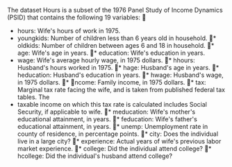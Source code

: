 The dataset Hours is a subset of the 1976 Panel Study of Income Dynamics (PSID) that contains the following 19 variables:
 
* hours: Wife's hours of work in 1975.
* youngkids: Number of children less than 6 years old in household.
* oldkids: Number of children between ages 6 and 18 in household.
* age: Wife's age in years.
* education: Wife's education in years.
* wage: Wife's average hourly wage, in 1975 dollars.
* hhours: Husband's hours worked in 1975.
* hage: Husband's age in years.
* heducation: Husband's education in years.
* hwage: Husband's wage, in 1975 dollars.
* ncome: Family income, in 1975 dollars.
* tax: Marginal tax rate facing the wife, and is taken from published federal tax tables. The
* taxable income on which this tax rate is calculated includes Social Security, if applicable to wife.
* meducation: Wife's mother's educational attainment, in years.
* feducation: Wife's father's educational attainment, in years.
* unemp: Unemployment rate in county of residence, in percentage points.
* city: Does the individual live in a large city?
* experience: Actual years of wife's previous labor market experience.
* college: Did the individual attend college?
* hcollege: Did the individual's husband attend college?
